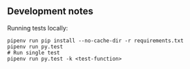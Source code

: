 ## Development notes

Running tests locally:

    pipenv run pip install --no-cache-dir -r requirements.txt 
    pipenv run py.test
    # Run single test
    pipenv run py.test -k <test-function>

